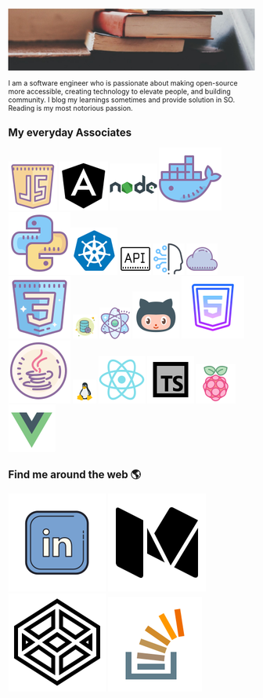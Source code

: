 [![MastHead](https://raw.githubusercontent.com/tsabunkar/tsabunkar/master/tsabunkar.jpeg)](http://www.tsabunkar.in/)

I am a software engineer who is passionate about making open-source more accessible, creating technology to elevate people, and building community. I blog my learnings sometimes and provide solution in SO. Reading is my most notorious passion.

## My everyday Associates

![JavaScript](https://raw.githubusercontent.com/tsabunkar/tsabunkar/master/tech/js.svg) ![Angular](https://raw.githubusercontent.com/tsabunkar/tsabunkar/master/tech/ng.svg) ![Nodejs](https://raw.githubusercontent.com/tsabunkar/tsabunkar/master/tech/nodejs.svg) ![Docker](https://raw.githubusercontent.com/tsabunkar/tsabunkar/master/tech/docker.svg) ![Python](https://raw.githubusercontent.com/tsabunkar/tsabunkar/master/tech/python.svg)![kubernetes](https://raw.githubusercontent.com/tsabunkar/tsabunkar/master/tech/kubernetes.svg) ![Api](https://raw.githubusercontent.com/tsabunkar/tsabunkar/master/tech/api.png) ![Artificial Intelligence](https://raw.githubusercontent.com/tsabunkar/tsabunkar/master/tech/ai.png) ![Cloud](https://raw.githubusercontent.com/tsabunkar/tsabunkar/master/tech/cloud.png) ![CSS](https://raw.githubusercontent.com/tsabunkar/tsabunkar/master/tech/css.svg) ![Database](https://raw.githubusercontent.com/tsabunkar/tsabunkar/master/tech/db.png) ![Electronjs](https://raw.githubusercontent.com/tsabunkar/tsabunkar/master/tech/electronjs.png) ![Git](https://raw.githubusercontent.com/tsabunkar/tsabunkar/master/tech/git.svg) ![Html](https://raw.githubusercontent.com/tsabunkar/tsabunkar/master/tech/html.svg) ![Java](https://raw.githubusercontent.com/tsabunkar/tsabunkar/master/tech/java.svg) ![Linux](https://raw.githubusercontent.com/tsabunkar/tsabunkar/master/tech/linux.png) ![React](https://raw.githubusercontent.com/tsabunkar/tsabunkar/master/tech/react.svg) ![Typescript](https://raw.githubusercontent.com/tsabunkar/tsabunkar/master/tech/ts.svg) ![Raspberry Pi](https://raw.githubusercontent.com/tsabunkar/tsabunkar/master/tech/pi.svg) ![Vue](https://raw.githubusercontent.com/tsabunkar/tsabunkar/master/tech/vue.svg)

## Find me around the web 🌎

<a href="https://www.linkedin.com/in/tsabunkar/"><img src="https://raw.githubusercontent.com/tsabunkar/tsabunkar/master/icons/linkedin.svg" alt="LinkedIn handle"/></a>
<a href="https://medium.com/@tsabunkar"><img src="https://raw.githubusercontent.com/tsabunkar/tsabunkar/master/icons/medium.svg" alt="medium handle"/></a>
<a href="https://codepen.io/tsabunkar"><img src="https://raw.githubusercontent.com/tsabunkar/tsabunkar/master/icons/codepen.svg" alt="codepen handle"/></a>
<a href="https://stackoverflow.com/users/7472904/sabunkar-tejas-sahailesh"><img src="https://raw.githubusercontent.com/tsabunkar/tsabunkar/master/icons/stack-overflow.svg" alt="stackoverflow handle"/></a>
